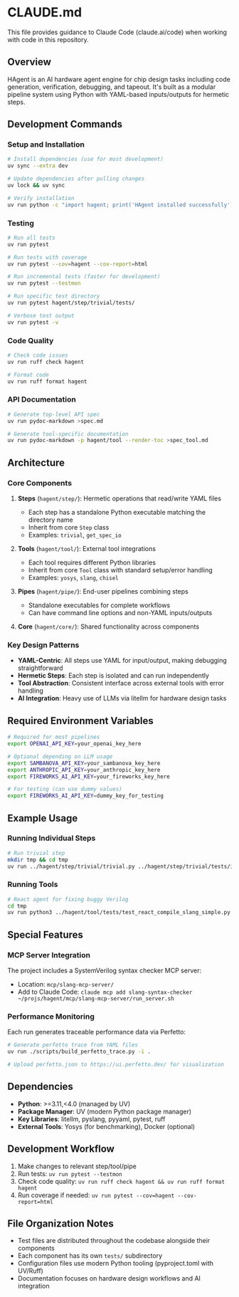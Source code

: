 # CLAUDE.md

This file provides guidance to Claude Code (claude.ai/code) when working with code in this repository.

## Overview

HAgent is an AI hardware agent engine for chip design tasks including code generation, verification, debugging, and tapeout. It's built as a modular pipeline system using Python with YAML-based inputs/outputs for hermetic steps.

## Development Commands

### Setup and Installation
```bash
# Install dependencies (use for most development)
uv sync --extra dev

# Update dependencies after pulling changes
uv lock && uv sync

# Verify installation
uv run python -c "import hagent; print('HAgent installed successfully')"
```

### Testing
```bash
# Run all tests
uv run pytest

# Run tests with coverage
uv run pytest --cov=hagent --cov-report=html

# Run incremental tests (faster for development)
uv run pytest --testmon

# Run specific test directory
uv run pytest hagent/step/trivial/tests/

# Verbose test output
uv run pytest -v
```

### Code Quality
```bash
# Check code issues
uv run ruff check hagent

# Format code
uv run ruff format hagent
```

### API Documentation
```bash
# Generate top-level API spec
uv run pydoc-markdown >spec.md

# Generate tool-specific documentation
uv run pydoc-markdown -p hagent/tool --render-toc >spec_tool.md
```

## Architecture

### Core Components

1. **Steps** (`hagent/step/`): Hermetic operations that read/write YAML files
   - Each step has a standalone Python executable matching the directory name
   - Inherit from core `Step` class
   - Examples: `trivial`, `get_spec_io`

2. **Tools** (`hagent/tool/`): External tool integrations
   - Each tool requires different Python libraries
   - Inherit from core `Tool` class with standard setup/error handling
   - Examples: `yosys`, `slang`, `chisel`

3. **Pipes** (`hagent/pipe/`): End-user pipelines combining steps
   - Standalone executables for complete workflows
   - Can have command line options and non-YAML inputs/outputs

4. **Core** (`hagent/core/`): Shared functionality across components

### Key Design Patterns

- **YAML-Centric**: All steps use YAML for input/output, making debugging straightforward
- **Hermetic Steps**: Each step is isolated and can run independently
- **Tool Abstraction**: Consistent interface across external tools with error handling
- **AI Integration**: Heavy use of LLMs via litellm for hardware design tasks

## Required Environment Variables

```bash
# Required for most pipelines
export OPENAI_API_KEY=your_openai_key_here

# Optional depending on LLM usage
export SAMBANOVA_API_KEY=your_sambanova_key_here
export ANTHROPIC_API_KEY=your_anthropic_key_here
export FIREWORKS_AI_API_KEY=your_fireworks_key_here

# For testing (can use dummy values)
export FIREWORKS_AI_API_KEY=dummy_key_for_testing
```

## Example Usage

### Running Individual Steps
```bash
# Run trivial step
mkdir tmp && cd tmp
uv run ../hagent/step/trivial/trivial.py ../hagent/step/trivial/tests/input1.yaml -o output.yaml
```

### Running Tools
```bash
# React agent for fixing buggy Verilog
cd tmp
uv run python3 ../hagent/tool/tests/test_react_compile_slang_simple.py ../hagent/tool/tests/buggy_verilog.v
```

## Special Features

### MCP Server Integration
The project includes a SystemVerilog syntax checker MCP server:
- Location: `mcp/slang-mcp-server/`
- Add to Claude Code: `claude mcp add slang-syntax-checker ~/projs/hagent/mcp/slang-mcp-server/run_server.sh`

### Performance Monitoring
Each run generates traceable performance data via Perfetto:
```bash
# Generate perfetto trace from YAML files
uv run ./scripts/build_perfetto_trace.py -i .

# Upload perfetto.json to https://ui.perfetto.dev/ for visualization
```

## Dependencies

- **Python**: >=3.11,<4.0 (managed by UV)
- **Package Manager**: UV (modern Python package manager)
- **Key Libraries**: litellm, pyslang, pyyaml, pytest, ruff
- **External Tools**: Yosys (for benchmarking), Docker (optional)

## Development Workflow

1. Make changes to relevant step/tool/pipe
2. Run tests: `uv run pytest --testmon`
3. Check code quality: `uv run ruff check hagent && uv run ruff format hagent`
4. Run coverage if needed: `uv run pytest --cov=hagent --cov-report=html`

## File Organization Notes

- Test files are distributed throughout the codebase alongside their components
- Each component has its own `tests/` subdirectory
- Configuration files use modern Python tooling (pyproject.toml with UV/Ruff)
- Documentation focuses on hardware design workflows and AI integration